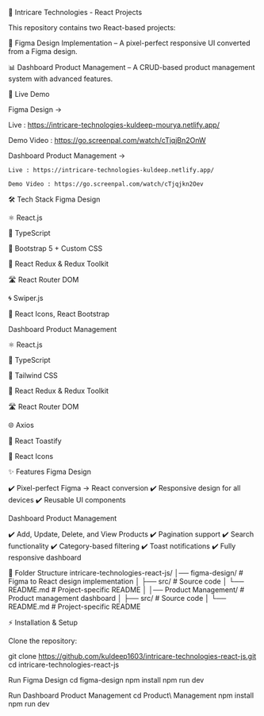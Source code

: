 📌 Intricare Technologies - React Projects

This repository contains two React-based projects:

🎨 Figma Design Implementation – A pixel-perfect responsive UI converted from a Figma design.

📊 Dashboard Product Management – A CRUD-based product management system with advanced features.

🚀 Live Demo

Figma Design → 

  Live : https://intricare-technologies-kuldeep-mourya.netlify.app/ 
  
  Demo Video : https://go.screenpal.com/watch/cTjqjBn2OnW
  

Dashboard Product Management → 

    Live : https://intricare-technologies-kuldeep.netlify.app/
    
    Demo Video : https://go.screenpal.com/watch/cTjqjkn2Oev


🛠️ Tech Stack
Figma Design

⚛️ React.js

📘 TypeScript

🎨 Bootstrap 5 + Custom CSS

🔄 React Redux & Redux Toolkit

🛣️ React Router DOM

🌀 Swiper.js

🔗 React Icons, React Bootstrap


Dashboard Product Management

⚛️ React.js

📘 TypeScript

🎨 Tailwind CSS

🔄 React Redux & Redux Toolkit

🛣️ React Router DOM

🌐 Axios

🔔 React Toastify

🔗 React Icons


✨ Features
Figma Design

✔️ Pixel-perfect Figma → React conversion
✔️ Responsive design for all devices
✔️ Reusable UI components

Dashboard Product Management

✔️ Add, Update, Delete, and View Products
✔️ Pagination support
✔️ Search functionality
✔️ Category-based filtering
✔️ Toast notifications
✔️ Fully responsive dashboard

📂 Folder Structure
intricare-technologies-react-js/
│── figma-design/             # Figma to React design implementation
│   ├── src/                  # Source code
│   └── README.md             # Project-specific README
│
│── Product Management/       # Product management dashboard
│   ├── src/                  # Source code
│   └── README.md             # Project-specific README

⚡ Installation & Setup

Clone the repository:

git clone https://github.com/kuldeep1603/intricare-technologies-react-js.git
cd intricare-technologies-react-js

Run Figma Design
cd figma-design
npm install
npm run dev

Run Dashboard Product Management
cd Product\ Management
npm install
npm run dev
